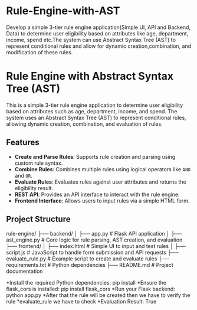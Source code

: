 # Rule-Engine-with-AST
Develop a simple 3-tier rule engine application(Simple UI, API and Backend, Data) to determine user eligibility based on attributes like age, department, income, spend etc.The system can use Abstract Syntax Tree (AST) to represent conditional rules and allow for dynamic creation,combination, and modification of these rules.
# Rule Engine with Abstract Syntax Tree (AST)

This is a simple 3-tier rule engine application to determine user eligibility based on attributes such as age, department, income, and spend. The system uses an Abstract Syntax Tree (AST) to represent conditional rules, allowing dynamic creation, combination, and evaluation of rules.

## Features

- **Create and Parse Rules**: Supports rule creation and parsing using custom rule syntax.
- **Combine Rules**: Combines multiple rules using logical operators like `AND` and `OR`.
- **Evaluate Rules**: Evaluates rules against user attributes and returns the eligibility result.
- **REST API**: Provides an API interface to interact with the rule engine.
- **Frontend Interface**: Allows users to input rules via a simple HTML form.

## Project Structure
rule-engine/
├── backend/
│   ├── app.py             # Flask API application
│   ├── ast_engine.py      # Core logic for rule parsing, AST creation, and evaluation
├── frontend/
│   ├── index.html         # Simple UI to input and test rules
│   ├── script.js          # JavaScript to handle form submission and API requests
├── evaluate_rule.py       # Example script to create and evaluate rules
├── requirements.txt       # Python dependencies
├── README.md              # Project documentation

*Install the required Python dependencies: pip install
*Ensure the flask_cors is installed: pip install flask_cors
*Run your Flask backend: python app.py
*After that the rule will be created then we have to verify the rule
*evaluate_rule we have to check
*Evaluation Result: True



